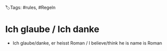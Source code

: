 🏷️Tags: #rules, #Regeln

# Ich glaube / Ich danke

- Ich glaube/danke, er heisst Roman / I believe/think he is name is Roman

